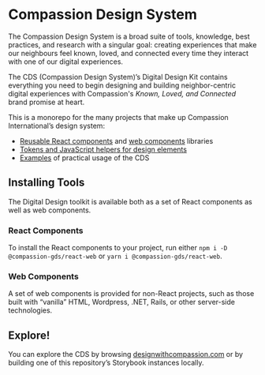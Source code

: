 # Compassion Design System

The Compassion Design System is a broad suite of tools, knowledge, best
practices, and research with a singular goal: creating experiences that make our
neighbours feel known, loved, and connected every time they interact with one of
our digital experiences.

The CDS (Compassion Design System)’s Digital Design Kit contains everything you
need to begin designing and building neighbor-centric digital experiences with
Compassion's _Known, Loved, and Connected_ brand promise at heart.

This is a monorepo for the many projects that make up Compassion International’s design system:

- [Reusable React components](./packages/components/react-web) and [web
  components](./packages/components/web-components) libraries
- [Tokens and JavaScript helpers for design elements](./packages/elements)
- [Examples](./packages/examples) of practical usage of the CDS

## Installing Tools

The Digital Design toolkit is available both as a set of React components as
well as web components.

### React Components

To install the React components to your project, run either `npm i -D @compassion-gds/react-web` or `yarn i @compassion-gds/react-web`.

### Web Components

A set of web components is provided for non-React projects, such as those built
with “vanilla” HTML, Wordpress, .NET, Rails, or other server-side technologies.

## Explore!

You can explore the CDS by browsing
[designwithcompassion.com](https://designwithcompassion.com) or by building one
of this repository’s Storybook instances locally.
